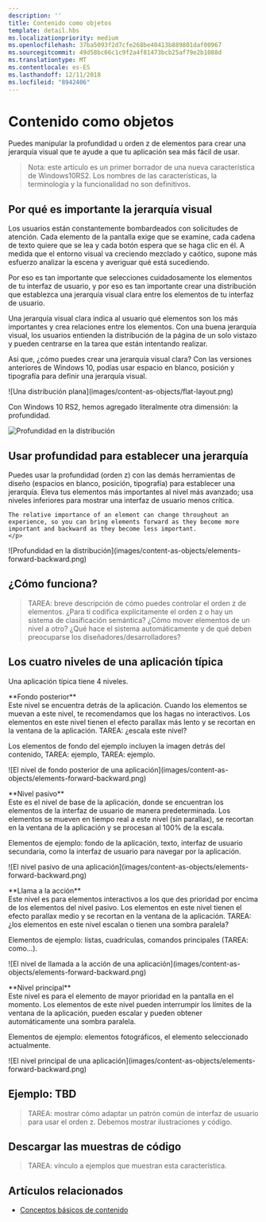 ```yaml
---
description: ''
title: Contenido como objetos
template: detail.hbs
ms.localizationpriority: medium
ms.openlocfilehash: 37ba5093f2d7cfe268be40413b889801daf00967
ms.sourcegitcommit: 49d58bc66c1c9f2a4f81473bcb25af79e2b1088d
ms.translationtype: MT
ms.contentlocale: es-ES
ms.lasthandoff: 12/11/2018
ms.locfileid: "8942406"
---
```

# <a name="content-as-objects"></a>Contenido como objetos

 

Puedes manipular la profundidad u orden z de elementos para crear una jerarquía visual que te ayude a que tu aplicación sea más fácil de usar.  

> Nota: este artículo es un primer borrador de una nueva característica de Windows10RS2. Los nombres de las características, la terminología y la funcionalidad no son definitivos. 

## <a name="why-visual-hierarchy-is-important"></a>Por qué es importante la jerarquía visual

Los usuarios están constantemente bombardeados con solicitudes de atención. Cada elemento de la pantalla exige que se examine, cada cadena de texto quiere que se lea y cada botón espera que se haga clic en él. A medida que el entorno visual va creciendo mezclado y caótico, supone más esfuerzo analizar la escena y averiguar qué está sucediendo.  

Por eso es tan importante que selecciones cuidadosamente los elementos de tu interfaz de usuario, y por eso es tan importante crear una distribución que establezca una jerarquía visual clara entre los elementos de tu interfaz de usuario. <!-- Every element is competing for the user's attention, and every time you add an element, you add a mental tax to the user. -->

Una jerarquía visual clara indica al usuario qué elementos son los más importantes y crea relaciones entre los elementos. Con una buena jerarquía visual, los usuarios entienden la distribución de la página de un solo vistazo y pueden centrarse en la tarea que están intentando realizar. 

<p></p>


<div class="side-by-side">
<div class="side-by-side-content">
  <div class="side-by-side-content-left">
  <p>Así que, ¿cómo puedes crear una jerarquía visual clara? Con las versiones anteriores de Windows 10, podías usar espacio en blanco, posición y tipografía para definir una jerarquía visual. </p>
  </div>
  <div class="side-by-side-content-right">
    ![Una distribución plana](images/content-as-objects/flat-layout.png)
    
  </div>
</div>
</div>

Con Windows 10 RS2, hemos agregado literalmente otra dimensión: la profundidad. 

![Profundidad en la distribución](images/content-as-objects/depth-in-layout2.png)


## <a name="use-depth-to-establish-a-hierarchy"></a>Usar profundidad para establecer una jerarquía 

<p></p>

<div class="side-by-side">
<div class="side-by-side-content">
  <div class="side-by-side-content-left">
     <p>Puedes usar la profundidad (orden z) con las demás herramientas de diseño (espacios en blanco, posición, tipografía) para establecer una jerarquía. Eleva tus elementos más importantes al nivel más avanzado; usa niveles inferiores para mostrar una interfaz de usuario menos crítica. 

    The relative importance of an element can change throughout an experience, so you can bring elements forward as they become more important and backward as they become less important. 
    </p>
  </div>
  <div class="side-by-side-content-right">
    ![Profundidad en la distribución](images/content-as-objects/elements-forward-backward.png) 
    
  </div>
</div>
</div>

## <a name="how-does-it-work"></a>¿Cómo funciona?
> TAREA: breve descripción de cómo puedes controlar el orden z de elementos. ¿Para ti codifica explícitamente el orden z o hay un sistema de clasificación semántica? ¿Cómo mover elementos de un nivel a otro? ¿Qué hace el sistema automáticamente y de qué deben preocuparse los diseñadores/desarrolladores? 

## <a name="the-four-layers-of-a-typical-app-layers"></a>Los cuatro niveles de una aplicación típica

<p>Una aplicación típica tiene 4 niveles.</p>
<p></p>

<div class="side-by-side">
<div class="side-by-side-content">
  <div class="side-by-side-content-left">
  **Fondo posterior** <br/>
Este nivel se encuentra detrás de la aplicación.  Cuando los elementos se muevan a este nivel, te recomendamos que los hagas no interactivos. Los elementos en este nivel tienen el efecto parallax más lento y se recortan en la ventana de la aplicación. TAREA: ¿escala este nivel? 

<p>Los elementos de fondo del ejemplo incluyen la imagen detrás del contenido, TAREA: ejemplo, TAREA: ejemplo.</p>
  </div>
  <div class="side-by-side-content-right">
    ![El nivel de fondo posterior de una aplicación](images/content-as-objects/elements-forward-backward.png)
    
  </div>
</div>
</div>

<p></p>

<div class="side-by-side">
<div class="side-by-side-content">
  <div class="side-by-side-content-left">
  **Nivel pasivo** <br/>
Este es el nivel de base de la aplicación, donde se encuentran los elementos de la interfaz de usuario de manera predeterminada.  Los elementos se mueven en tiempo real a este nivel (sin parallax), se recortan en la ventana de la aplicación y se procesan al 100% de la escala. 

<p>Elementos de ejemplo: fondo de la aplicación, texto, interfaz de usuario secundaria, como la interfaz de usuario para navegar por la aplicación.</p>
  </div>
  <div class="side-by-side-content-right">
    ![El nivel pasivo de una aplicación](images/content-as-objects/elements-forward-backward.png)
    
  </div>
</div>
</div>

<p></p>

<div class="side-by-side">
<div class="side-by-side-content">
  <div class="side-by-side-content-left">
  **Llama a la acción** <br/>
Este nivel es para elementos interactivos a los que des prioridad por encima de los elementos del nivel pasivo. Los elementos en este nivel tienen el efecto parallax medio y se recortan en la ventana de la aplicación. TAREA: ¿los elementos en este nivel escalan o tienen una sombra paralela?

<p>Elementos de ejemplo: listas, cuadrículas, comandos principales (TAREA: como...).</p> 
  </div>
  <div class="side-by-side-content-right">
    ![El nivel de llamada a la acción de una aplicación](images/content-as-objects/elements-forward-backward.png)
    
  </div>
</div>
</div>

<p></p>
<div class="side-by-side">
<div class="side-by-side-content">
  <div class="side-by-side-content-left">
  **Nivel principal** <br/>
Este nivel es para el elemento de mayor prioridad en la pantalla en el momento.  Los elementos de este nivel pueden interrumpir los límites de la ventana de la aplicación, pueden escalar y pueden obtener automáticamente una sombra paralela.

<p>Elementos de ejemplo: elementos fotográficos, el elemento seleccionado actualmente.</p>  
  </div>
  <div class="side-by-side-content-right">
    ![El nivel principal de una aplicación](images/content-as-objects/elements-forward-backward.png)
    
  </div>
</div>
</div>



<!--
Depth is meaningful; it establishes visual and interactive hierarchy for users to efficiently complete tasks. Depth orients users in our system. 
-->

## <a name="example-tbd"></a>Ejemplo: TBD
> TAREA: mostrar cómo adaptar un patrón común de interfaz de usuario para usar el orden z. Debemos mostrar ilustraciones y código. 

## <a name="download-the-code-samples"></a>Descargar las muestras de código
>TAREA: vínculo a ejemplos que muestran esta característica. 


## <a name="related-articles"></a>Artículos relacionados
* [Conceptos básicos de contenido](../basics/content-basics.md)
